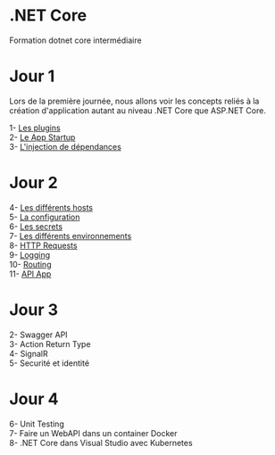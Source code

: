 # .NET Core
Formation dotnet core intermédiaire

# Jour 1
Lors de la première journée, nous allons voir les concepts reliés à la création d'application autant au niveau .NET Core que ASP.NET Core.

1- [Les plugins](Jour1/1-Plugins/README.md)<BR>
2- [Le App Startup](Jour1/2-Startup/README.md)<BR>
3- [L'injection de dépendances](Jour1/3-DependencyInjection/README.md)

# Jour 2
4- [Les différents hosts](Jour2/4-Hosts/README.md)<BR>
5- [La configuration](Jour2/5-Configuration/README.md)<BR>
6- [Les secrets](Jour2/6-Secrets/README.md)<BR>
7- [Les différents environnements](Jour2/7-Environnements/README.md)<BR>
8- [HTTP Requests](Jour2/8-HTTPRequests/README.md)<BR>
9- [Logging](Jour2/9-Logging/README.md)<BR>
10- [Routing](Jour2/10-Routing/README.md)<BR>
11- [API App](Jour2/11-APIApp/README.md)<BR>

# Jour 3
2- Swagger API<BR>
3- Action Return Type<BR>
4- SignalR<BR>
5- Securité et identité<BR>

# Jour 4
6- Unit Testing<BR>
7- Faire un WebAPI dans un container Docker<BR>
8- .NET Core dans Visual Studio avec Kubernetes<BR>